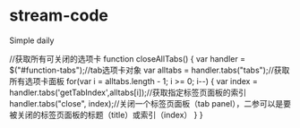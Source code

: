 # stream-code
Simple daily



//获取所有可关闭的选项卡
function closeAllTabs() {
    var handler = $("#function-tabs");//tab选项卡对象
    var alltabs = handler.tabs("tabs");//获取所有选项卡面板
    for(var i = alltabs.length - 1; i >= 0; i--) {
        var index = handler.tabs('getTabIndex',alltabs[i]);//获取指定标签页面板的索引
        handler.tabs("close", index);//关闭一个标签页面板（tab panel），二参可以是要被关闭的标签页面板的标题（title）或索引（index）
    }
}
